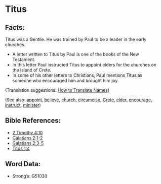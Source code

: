 # Titus

## Facts:

Titus was a Gentile. He was trained by Paul to be a leader in the early churches.

* A letter written to Titus by Paul is one of the books of the New Testament.
* In this letter Paul instructed Titus to appoint elders for the churches on the island of Crete.
* In some of his other letters to Christians, Paul mentions Titus as someone who encouraged him and brought him joy.

(Translation suggestions: [How to Translate Names](rc://en/ta/man/translate/translate-names))

(See also: [appoint](../kt/appoint.md), [believe](../kt/believe.md), [church](../kt/church.md), [circumcise](../kt/circumcise.md), [Crete](../names/crete.md), [elder](../other/elder.md), [encourage](../other/courage.md), [instruct](../other/instruct.md), [minister](../kt/minister.md))

## Bible References:

* [2 Timothy 4:10](rc://en/tn/help/2ti/04/10)
* [Galatians 2:1-2](rc://en/tn/help/gal/02/01)
* [Galatians 2:3-5](rc://en/tn/help/gal/02/03)
* [Titus 1:4](rc://en/tn/help/tit/01/04)

## Word Data:

* Strong’s: G51030

